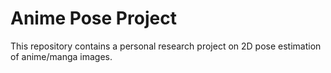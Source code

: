 Anime Pose Project
==================

This repository contains a personal research project on 2D pose estimation of anime/manga images.